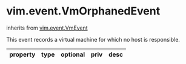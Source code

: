 vim.event.VmOrphanedEvent
=========================
inherits from [vim.event.VmEvent](docs/vim.event.VmEvent.md)


This event records a virtual machine for which no host is responsible.

| property | type | optional | priv | desc |
|:---------|:-----|:---------|:-----|:-----|


